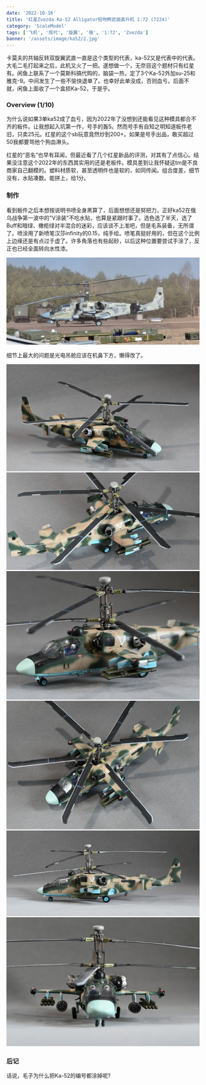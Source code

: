 ```yaml
---
date: '2022-10-16'
title: '红星Zvezda Ka-52 Alligator短吻鳄武装直升机 1:72 (7224)'
category: 'ScaleModel'
tags: ['飞机', '现代', '旋翼', '俄', '1:72', 'Zvezda']
banner: '/assets/image/ka52/2.jpg'
---
```


卡莫夫的共轴反转双旋翼武直一直是这个类型的代表，ka-52又是代表中的代表。大毛二毛打起来之后，此机又火了一把。遂想做一个，无奈目这个题材只有红星有。闲鱼上联系了一个莫斯科搞代购的，脑袋一热，定了3个Ka-52外加su-25和雅克-9。中间发生了一些不愉快退单了。也幸好此单没成，否则血亏。后面不就，闲鱼上面收了一个盒损Ka-52，于是乎。

### Overview (1/10)

为什么说如果3单ka52成了血亏，因为2022年了没想到还能看见这种模具都合不齐的板件。让我想起入坑第一作，号手的轰5。然而号手有自知之明知道板件老旧，只卖25元。红星的这个sb玩意竟然炒到200+。如果是号手出品，敢买超过50我都要骂他个狗血淋头。

红星的“恶名”也早有耳闻，但最近看了几个红星新品的评测，对其有了点信心。结果没注意这个2022年的东西其实用的还是老板件。模具差到让我怀疑这tm是不良商家自己翻模的。塑料材质软，甚至透明件也是软的，如同传闻。组合度差，细节没有，水贴凑数。能拼上，给1分。

### 制作

看到板件之后本想按说明书喷全身黑算了，后面想想还是努把力，正好ka52在俄乌战争第一波中的"V涂装"不吃水贴，也算是紧跟时事了。选色选了半天，选了Buff和暗绿、橄榄绿对半混合的迷彩，应该谈不上准吧，但是毛系装备，无所谓了。喷涂用了新喷笔汉莎infinity的0.15，纯手绘。喷笔真挺好用的，但在这个比例上边缘还是有点过于虚了。许多角落也有些起砂，以后这种位置要尝试手涂了，反正也已经全面转向水性漆。

![box](/assets/image/ka52/ka52.jpg)

细节上最大的问题是光电吊舱应该在机鼻下方，懒得改了。

![box](/assets/image/ka52/1.jpg)
![box](/assets/image/ka52/2.jpg)
![box](/assets/image/ka52/3.jpg)
![box](/assets/image/ka52/4.jpg)
![box](/assets/image/ka52/5.jpg)
![box](/assets/image/ka52/6.jpg)

### 后记

话说，毛子为什么把Ka-52的编号都涂掉呢?